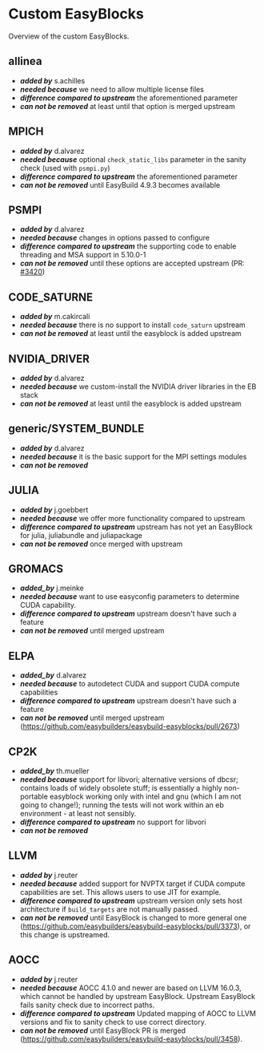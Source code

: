 # Custom EasyBlocks

Overview of the custom EasyBlocks.

## allinea

- __*added by*__ s.achilles
- __*needed because*__ we need to allow multiple license files
- __*difference compared to upstream*__ the aforementioned parameter
- __*can not be removed*__ at least until that option is merged upstream

## MPICH

- __*added by*__ d.alvarez
- __*needed because*__ optional `check_static_libs` parameter in the sanity check (used with `psmpi.py`)
- __*difference compared to upstream*__ the aforementioned parameter
- __*can not be removed*__ until EasyBuild 4.9.3 becomes available

## PSMPI

- __*added by*__ d.alvarez
- __*needed because*__ changes in options passed to configure
- __*difference compared to upstream*__ the supporting code to enable threading and MSA support in 5.10.0-1
- __*can not be removed*__ until these options are accepted upstream (PR: [#3420](https://github.com/easybuilders/easybuild-easyblocks/pull/3420))

## CODE_SATURNE

- __*added by*__ m.cakircali
- __*needed because*__ there is no support to install `code_saturn` upstream
- __*can not be removed*__ at least until the easyblock is added upstream

## NVIDIA_DRIVER

- __*added by*__ d.alvarez
- __*needed because*__ we custom-install the NVIDIA driver libraries in the EB stack
- __*can not be removed*__ at least until the easyblock is added upstream

## generic/SYSTEM_BUNDLE

- __*added by*__ d.alvarez
- __*needed because*__ it is the basic support for the MPI settings modules
- __*can not be removed*__

## JULIA

- __*added by*__ j.goebbert
- __*needed because*__ we offer more functionality compared to upstream
- __*difference compared to upstream*__ upstream has not yet an EasyBlock for julia, juliabundle and juliapackage
- __*can not be removed*__ once merged with upstream

## GROMACS
- __*added_by*__ j.meinke
- __*needed because*__ want to use easyconfig parameters to determine CUDA capability.
- __*difference compared to upstream*__ upstream doesn't have such a feature
- __*can not be removed*__ until merged upstream

## ELPA
- __*added_by*__ d.alvarez
- __*needed because*__ to autodetect CUDA and support CUDA compute capabilities
- __*difference compared to upstream*__ upstream doesn't have such a feature
- __*can not be removed*__ until merged upstream (https://github.com/easybuilders/easybuild-easyblocks/pull/2673)

## CP2K
- __*added_by*__ th.mueller
- __*needed because*__  support for libvori; alternative versions of dbcsr; contains loads of widely obsolete stuff; is  essentially a highly non-portable easyblock working only with intel and gnu (which I am not going to change!); running the tests will not work within an eb environment - at least not sensibly. 
- __*difference compared to upstream*__ no support for libvori 
- __*can not be removed*__

## LLVM
- __*added by*__ j.reuter
- __*needed because*__ added support for NVPTX target if CUDA compute capabilities are set. This allows users to use JIT for example.
- __*difference compared to upstream*__ upstream version only sets host architecture if `build_targets` are not manually passed.
- __*can not be removed*__ until EasyBlock is changed to more general one (https://github.com/easybuilders/easybuild-easyblocks/pull/3373), or this change is upstreamed.

## AOCC
- __*added by*__ j.reuter
- __*needed because*__ AOCC 4.1.0 and newer are based on LLVM 16.0.3, which cannot be handled by upstream EasyBlock. Upstream EasyBlock fails sanity check due to incorrect paths.
- __*difference compared to upstream*__ Updated mapping of AOCC to LLVM versions and fix to sanity check to use correct directory.
- __*can not be removed*__ until EasyBlock PR is merged (https://github.com/easybuilders/easybuild-easyblocks/pull/3458).

